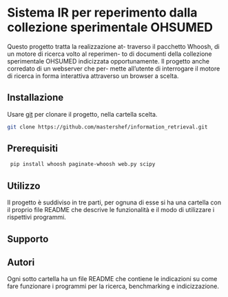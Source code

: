 # Sistema IR per reperimento dalla collezione sperimentale OHSUMED

Questo progetto tratta la realizzazione at-
traverso il pacchetto Whoosh, di un motore di ricerca volto al reperimen-
to di documenti della collezione sperimentale OHSUMED indicizzata
opportunamente. Il progetto anche corredato di un webserver che per-
mette all’utente di interrogare il motore di ricerca in forma interattiva
attraverso un browser a scelta.


## Installazione

Usare [git](https://git-scm.com/downloads) per clonare il progetto, nella cartella scelta.

```bash
git clone https://github.com/mastershef/information_retrieval.git
```

## Prerequisiti

```bash
 pip install whoosh paginate-whoosh web.py scipy
```

## Utilizzo
Il progetto è suddiviso in tre parti, per ognuna di esse si ha una cartella con il proprio file README che descrive le funzionalità e il modo di utilizzare i rispettivi programmi.

## Supporto

## Autori
Ogni sotto cartella ha un file README che contiene le
indicazioni su come fare funzionare i programmi per la
ricerca, benchmarking e indicizzazione.
